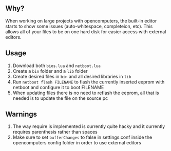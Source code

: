 ## Why?
When working on large projects with opencomputers, the built-in editor starts to show some issues (auto-whitespace, completeion, etc). This allows all of your files to be on one hard disk for easier access with external editors.

## Usage
1. Download both `bios.lua` and `netboot.lua`
2. Create a `bin` folder and a `lib` folder
3. Create desired files in `bin` and all desired libraries in `lib`
4. Run `netboot flash FILENAME` to flash the currently inserted eeprom with netboot and configure it to boot FILENAME
5. When updating files there is no need to reflash the eeprom, all that is needed is to update the file on the source pc

## Warnings
1. The way require is implemented is currently quite hacky and it currently requires parenthesis rather than spaces
2. Make sure to set `bufferChanges` to false in settings.conf inside the opencomputers config folder in order to use external editors 
